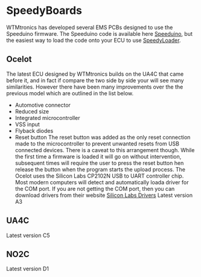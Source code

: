 # SpeedyBoards
WTMtronics has developed several EMS PCBs designed to use the Speeduino firmware.
The Speeduino code is available here [Speeduino](https://github.com/noisymime/speeduino), but the easiest way to load the code onto your ECU to use [SpeedyLoader](https://github.com/speeduino/SpeedyLoader).
## Ocelot
The latest ECU designed by WTMtronics builds on the UA4C that came before it, and in fact if compare the two side by side your will see many similarities. However there have been many improvements over the the previous model which are outlined in the list below.
- Automotive connector
- Reduced size
- Integrated microcontroller
- VSS input
- Flyback diodes
- Reset button
The reset button was added as the only reset connection made to the microcontroller to prevent unwanted resets from USB connected devices. There is a caveat to this arrangement though. While the first time a firmware is loaded it will go on without intervention, subsequent times will require the user to press the reset button hen release the button when the program starts the upload process.
The Ocelot uses the Silicon Labs CP2102N USB to UART controller chip. Most modern computers will detect and automatically loada driver for the COM port. If you are not getting the COM port, then you can download drivers from their website [Silicon Labs Drivers](https://www.silabs.com/developers/usb-to-uart-bridge-vcp-drivers)
Latest version A3
## UA4C
Latest version C5
## NO2C
Latest version D1
